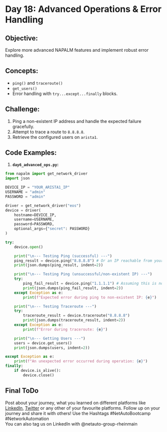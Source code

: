 # **Day 18: Advanced Operations & Error Handling**

## **Objective:** 
Explore more advanced NAPALM features and implement robust error handling.

## **Concepts:**

  * `ping()` and `traceroute()`
  * `get_users()`
  * Error handling with `try...except...finally` blocks.

## **Challenge:**

1.  Ping a non-existent IP address and handle the expected failure gracefully.
2.  Attempt to trace a route to `8.8.8.8`.
3.  Retrieve the configured users on `arista1`.

## **Code Examples:**

1.  **`day6_advanced_ops.py`:**
```python
from napalm import get_network_driver
import json

DEVICE_IP = "YOUR_ARISTA1_IP"
USERNAME = "admin"
PASSWORD = "admin"

driver = get_network_driver("eos")
device = driver(
    hostname=DEVICE_IP,
    username=USERNAME,
    password=PASSWORD,
    optional_args={"secret": PASSWORD}
)

try:
    device.open()

    print("\n--- Testing Ping (successful) ---")
    ping_result = device.ping("8.8.8.8") # Or an IP reachable from your cEOS
    print(json.dumps(ping_result, indent=2))

    print("\n--- Testing Ping (unsuccessful/non-existent IP) ---")
    try:
        ping_fail_result = device.ping("1.1.1.1") # Assuming this is not reachable
        print(json.dumps(ping_fail_result, indent=2))
    except Exception as e:
        print(f"Expected error during ping to non-existent IP: {e}")

    print("\n--- Testing Traceroute ---")
    try:
        traceroute_result = device.traceroute("8.8.8.8")
        print(json.dumps(traceroute_result, indent=2))
    except Exception as e:
        print(f"Error during traceroute: {e}")

    print("\n--- Getting Users ---")
    users = device.get_users()
    print(json.dumps(users, indent=2))

except Exception as e:
    print(f"An unexpected error occurred during operation: {e}")
finally:
    if device.is_alive():
        device.close()
```

## Final ToDo

Post about your journey, what you learned on different platforms like [LinkedIn](https://www.linkedin.com/feed/), [Twitter](https://x.com/intent/post?url=https%3A%2F%2Fgithub.com%2FNetAuto-RheinMain%2FNetAuto-Bootcamp&text=I%20just%20completed%20Day%2018%20of%20the%20NetAuto%20Bootcamp%20on%20Python%20Programming!&hashtags=NetAutoBootcamp%2CNetworkAutomation) or any other of your favourite platforms. Follow up on your journey and share it with others! Use the Hashtags #NetAutoBootcamp #NetworkAutomation </br>
You can also tag us on LinkedIn with @netauto-group-rheinmain